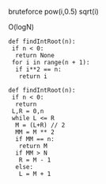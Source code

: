 bruteforce
pow(i,0.5)
sqrt(i)

O(logN)

```
def findIntRoot(n):
 if n < 0:
  return None
 for i in range(n + 1):
  if i**2 == n:
   return i
```

```
def findIntRoot(n):
 if n < 0:
  return
 L,R = 0,n
 while L <= R
  M = (L+R) // 2
  MM = M ** 2
  if MM == n:
   return M
  if MM > N
   R = M - 1
  else:
   L = M + 1
```









